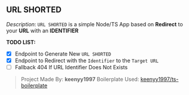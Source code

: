 ## URL SHORTED 

*Description*: 
`URL SHORTED` is a simple Node/TS App based on **Redirect** to your **URL**
 with an **IDENTIFIER**

**TODO LIST:**
- [x] Endpoint to Generate New `URL SHORTED`
- [x] Endpoint to Redirect with the `Identifier` to the `Target URL` 
- [ ] Fallback 404 If URL Identifier Does Not Exists
> Project Made By:  **keenyy1997**
> Boilerplate Used: [keenyy1997/ts-boilerplate](https://github.com/Keenyy1997/ts-boilerplate/tree/express)

